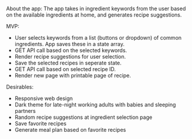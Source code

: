 About the app:
The app takes in ingredient keywords from the user based on the available ingredients at home, and generates recipe suggestions. 

MVP:
- User selects keywords from a list (buttons or dropdown) of common ingredients. App saves these in a state array.
- GET API call based on the selected keywords.
- Render recipe suggestions for user selection. 
- Save the selected recipes in seperate state.
- GET API call based on selected recipe ID. 
- Render new page with printable page of recipe.

Desirables:
- Responsive web design
- Dark theme for late-night working adults with babies and sleeping partners
- Random recipe suggestions at ingredient selection page
- Save favorite recipes
- Generate meal plan based on favorite recipes